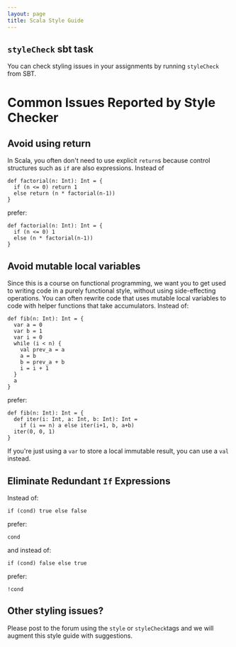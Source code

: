 ```yaml
---
layout: page
title: Scala Style Guide
---
```


## `styleCheck` sbt task

You can check styling issues in your assignments by running
`styleCheck` from SBT.

# Common Issues Reported by Style Checker

## Avoid using return

In Scala, you often don't need to use explicit `return`s because
control structures such as `if` are also expressions. Instead of

    def factorial(n: Int): Int = {
	  if (n <= 0) return 1
	  else return (n * factorial(n-1))
	}
	
prefer:

    def factorial(n: Int): Int = {
	  if (n <= 0) 1
	  else (n * factorial(n-1))
	}

## Avoid mutable local variables

Since this is a course on functional programming, we want you to get
used to writing code in a purely functional style, without using
side-effecting operations. You can often rewrite code that uses
mutable local variables to code with helper functions that take
accumulators. Instead of:

    def fib(n: Int): Int = {
	  var a = 0
	  var b = 1
	  var i = 0
	  while (i < n) {
        val prev_a = a
        a = b
        b = prev_a + b
        i = i + 1
	  }
	  a
	}

prefer:

    def fib(n: Int): Int = {
	  def iter(i: Int, a: Int, b: Int): Int =
	    if (i == n) a else iter(i+1, b, a+b)
	  iter(0, 0, 1)
	}

If you're just using a `var` to store a local immutable result, you
can use a `val` instead.

## Eliminate Redundant `If` Expressions

Instead of:

    if (cond) true else false

prefer:

    cond

and instead of:

    if (cond) false else true

prefer:

    !cond

## Other styling issues?

Please post to the forum using the `style` or `styleCheck`tags and we
will augment this style guide with suggestions.
